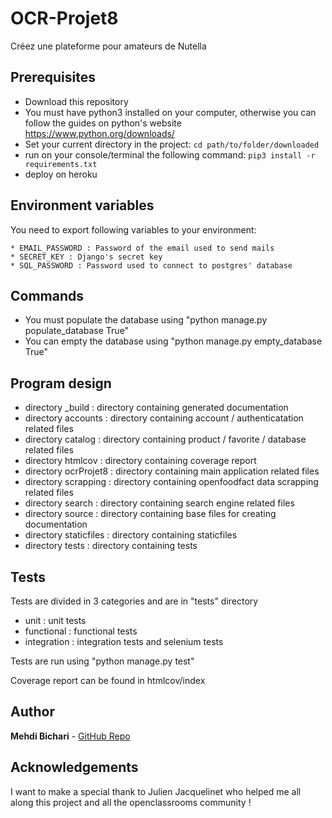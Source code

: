 # OCR-Projet8
Créez une plateforme pour amateurs de Nutella

## Prerequisites
* Download this repository
* You must have python3 installed on your computer, otherwise you can follow the guides on python's website https://www.python.org/downloads/
* Set your current directory in the project:
```cd path/to/folder/downloaded```
* run on your console/terminal the following command:
```pip3 install -r requirements.txt```
* deploy on heroku

## Environment variables
You need to export following variables to your environment:

    * EMAIL_PASSWORD : Password of the email used to send mails
    * SECRET_KEY : Django's secret key
    * SQL_PASSWORD : Password used to connect to postgres' database


## Commands

* You must populate the database using "python manage.py populate_database True"
* You can empty the database using "python manage.py empty_database True"

## Program design
* directory _build : directory containing generated documentation
* directory accounts : directory containing account / authenticatation related files
* directory catalog : directory containing product / favorite / database related files
* directory htmlcov : directory containing coverage report
* directory ocrProjet8 : directory containing main application related files
* directory scrapping : directory containing openfoodfact data scrapping related files
* directory search : directory containing search engine related files
* directory source : directory containing base files for creating documentation
* directory staticfiles : directory containing staticfiles
* directory tests : directory containing tests

## Tests
Tests are divided in 3 categories and are in "tests" directory
* unit : unit tests
* functional : functional tests
* integration : integration tests and selenium tests

Tests are run using "python manage.py test"

Coverage report can be found in htmlcov/index
## Author
**Mehdi Bichari** - [GitHub Repo](https://github.com/Kaik-a/)

## Acknowledgements
I want to make a special thank to Julien Jacquelinet who helped me all along this project and all the openclassrooms community !
